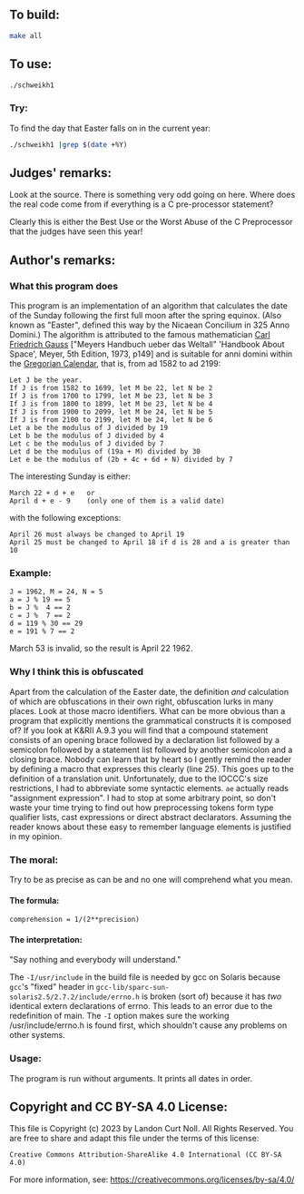 ## To build:

```sh
make all
```


## To use:

```sh
./schweikh1
```


### Try:

To find the day that Easter falls on in the current year:

```sh
./schweikh1 |grep $(date +%Y)
```


## Judges' remarks:

Look at the source.  There is something very odd going on here.
Where does the real code come from if everything is a C pre-processor
statement?

Clearly this is either the Best Use or the Worst Abuse of the
C Preprocessor that the judges have seen this year!


## Author's remarks:

### What this program does

This program is an implementation of an algorithm that calculates
the date of the Sunday following the first full moon after the
spring equinox. (Also known as "Easter", defined this way by the
Nicaean Concilium in 325 Anno Domini.) The algorithm is attributed
to the famous mathematician [Carl Friedrich
Gauss](https://en.wikipedia.org/wiki/Carl_Friedrich_Gauss) ["Meyers Handbuch
ueber das Weltall" 'Handbook About Space', Meyer, 5th Edition, 1973, p149] and is suitable
for anni domini within the [Gregorian
Calendar](https://en.wikipedia.org/wiki/Gregorian_calendar), that is, from ad 1582
to ad 2199:

```
Let J be the year.
If J is from 1582 to 1699, let M be 22, let N be 2
If J is from 1700 to 1799, let M be 23, let N be 3
If J is from 1800 to 1899, let M be 23, let N be 4
If J is from 1900 to 2099, let M be 24, let N be 5
If J is from 2100 to 2199, let M be 24, let N be 6
Let a be the modulus of J divided by 19
Let b be the modulus of J divided by 4
Let c be the modulus of J divided by 7
Let d be the modulus of (19a + M) divided by 30
Let e be the modulus of (2b + 4c + 6d + N) divided by 7

```

The interesting Sunday is either:

```
March 22 + d + e   or
April d + e - 9    (only one of them is a valid date)
```

with the following exceptions:

```
April 26 must always be changed to April 19
April 25 must be changed to April 18 if d is 28 and a is greater than 10
```

### Example:

```
J = 1962, M = 24, N = 5
a = J % 19 == 5
b = J %  4 == 2
c = J %  7 == 2
d = 119 % 30 == 29
e = 191 % 7 == 2
```

March 53 is invalid, so the result is April 22 1962.


### Why I think this is obfuscated

Apart from the calculation of the Easter date, the definition *and*
calculation of which are obfuscations in their own right,
obfuscation lurks in many places. Look at those macro identifiers.
What can be more obvious than a program that explicitly mentions the
grammatical constructs it is composed of? If you look at K&RII A.9.3
you will find that a compound statement consists of an opening brace
followed by a declaration list followed by a semicolon followed by a
statement list followed by another semicolon and a closing brace.
Nobody can learn that by heart so I gently remind the reader by
defining a macro that expresses this clearly (line 25). This goes up
to the definition of a translation unit. Unfortunately, due to the
IOCCC's size restrictions, I had to abbreviate some syntactic
elements. `ae` actually reads "assignment expression". I had to stop
at some arbitrary point, so don't waste your time trying to find out
how preprocessing tokens form type qualifier lists, cast expressions
or direct abstract declarators. Assuming the reader knows about
these easy to remember language elements is justified in my opinion.


### The moral:

Try to be as precise as can be and no one will comprehend what you mean.


#### The formula:


```
comprehension = 1/(2**precision)
```


#### The interpretation:

"Say nothing and everybody will understand."

The `-I/usr/include` in the build file is needed by gcc on Solaris because
`gcc`'s "fixed" header in `gcc-lib/sparc-sun-solaris2.5/2.7.2/include/errno.h`
is broken (sort of) because it has *two* identical extern declarations of errno.
This leads to an error due to the redefinition of main. The `-I` option makes
sure the working /usr/include/errno.h is found first, which shouldn't cause any
problems on other systems.


### Usage:

The program is run without arguments. It prints all dates in order.


## Copyright and CC BY-SA 4.0 License:

This file is Copyright (c) 2023 by Landon Curt Noll.  All Rights Reserved.
You are free to share and adapt this file under the terms of this license:

    Creative Commons Attribution-ShareAlike 4.0 International (CC BY-SA 4.0)

For more information, see: https://creativecommons.org/licenses/by-sa/4.0/
